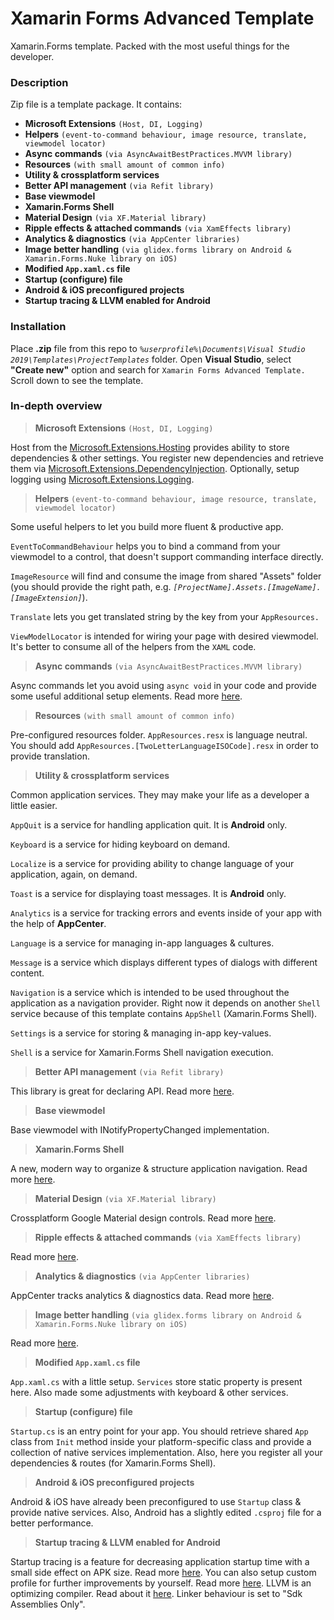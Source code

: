 # Xamarin Forms Advanced Template
Xamarin.Forms template. Packed with the most useful things for the developer.

### Description

Zip file is a template package. It contains:
* **Microsoft Extensions** `(Host, DI, Logging)`
* **Helpers** `(event-to-command behaviour, image resource, translate, viewmodel locator)`
* **Async commands** `(via AsyncAwaitBestPractices.MVVM library)`
* **Resources** `(with small amount of common info)`
* **Utility & crossplatform services**
* **Better API management** `(via Refit library)`
* **Base viewmodel**
* **Xamarin.Forms Shell**
* **Material Design** `(via XF.Material library)`
* **Ripple effects & attached commands** `(via XamEffects library)`
* **Analytics & diagnostics** `(via AppCenter libraries)`
* **Image better handling** `(via glidex.forms library on Android & Xamarin.Forms.Nuke library on iOS)`
* **Modified **`App.xaml.cs`** file**
* **Startup (configure) file**
* **Android & iOS preconfigured projects**
* **Startup tracing & LLVM enabled for Android**

### Installation

Place **.zip** file from this repo to *`%userprofile%\Documents\Visual Studio 2019\Templates\ProjectTemplates`* folder. Open **Visual Studio**, select **"Create new"** option and search for `Xamarin Forms Advanced Template.` Scroll down to see the template.

### In-depth overview

> **Microsoft Extensions** `(Host, DI, Logging)`

Host from the [Microsoft.Extensions.Hosting](https://docs.microsoft.com/en-us/aspnet/core/fundamentals/host/generic-host) provides ability to store dependencies & other settings. You register new dependencies and retrieve them via [Microsoft.Extensions.DependencyInjection](https://docs.microsoft.com/en-us/aspnet/core/fundamentals/dependency-injection). Optionally, setup logging using [Microsoft.Extensions.Logging](https://docs.microsoft.com/en-us/aspnet/core/fundamentals/logging/).

> **Helpers** `(event-to-command behaviour, image resource, translate, viewmodel locator)`

Some useful helpers to let you build more fluent & productive app.

`EventToCommandBehaviour` helps you to bind a command from your viewmodel to a control, that doesn't support commanding interface directly.

`ImageResource` will find and consume the image from shared "Assets" folder (you should provide the right path, e.g. *`[ProjectName].Assets.[ImageName].[ImageExtension]`*).

`Translate` lets you get translated string by the key from your `AppResources.`

`ViewModelLocator` is intended for wiring your page with desired viewmodel. It's better to consume all of the helpers from the `XAML` code.

> **Async commands** `(via AsyncAwaitBestPractices.MVVM library)`

Async commands let you avoid using `async void` in your code and provide some useful additional setup elements. Read more [here](https://github.com/brminnick/AsyncAwaitBestPractices).

> **Resources** `(with small amount of common info)`

Pre-configured resources folder. `AppResources.resx` is language neutral. You should add `AppResources.[TwoLetterLanguageISOCode].resx` in order to provide translation.

> **Utility & crossplatform services**

Common application services. They may make your life as a developer a little easier.

`AppQuit` is a service for handling application quit. It is **Android** only.

`Keyboard` is a service for hiding keyboard on demand.

`Localize` is a service for providing ability to change language of your application, again, on demand.

`Toast` is a service for displaying toast messages. It is **Android** only.

`Analytics` is a service for tracking errors and events inside of your app with the help of **AppCenter**.

`Language` is a service for managing in-app languages & cultures.

`Message` is a service which displays different types of dialogs with different content.

`Navigation` is a service which is intended to be used throughout the application as a navigation provider. Right now it depends on another `Shell` service because of this template contains `AppShell` (Xamarin.Forms Shell).

`Settings` is a service for storing & managing in-app key-values.

`Shell` is a service for Xamarin.Forms Shell navigation execution.

> **Better API management** `(via Refit library)`

This library is great for declaring API. Read more [here](https://github.com/reactiveui/refit).

> **Base viewmodel**

Base viewmodel with INotifyPropertyChanged implementation.

> **Xamarin.Forms Shell**

A new, modern way to organize & structure application navigation. Read more [here](https://docs.microsoft.com/en-us/xamarin/xamarin-forms/app-fundamentals/shell/).

> **Material Design** `(via XF.Material library)`

Crossplatform Google Material design controls. Read more [here](https://github.com/Baseflow/XF-Material-Library).

> **Ripple effects & attached commands** `(via XamEffects library)`

Read more [here](https://github.com/mrxten/XamEffects).

> **Analytics & diagnostics** `(via AppCenter libraries)`

AppCenter tracks analytics & diagnostics data. Read more [here](https://docs.microsoft.com/en-us/appcenter/dashboard/).

> **Image better handling** `(via glidex.forms library on Android & Xamarin.Forms.Nuke library on iOS)`

Read more [here](https://github.com/roubachof/Xamarin.Forms.Nuke).

> **Modified **`App.xaml.cs`** file**

`App.xaml.cs` with a little setup. `Services` store static property is present here. Also made some adjustments with keyboard & other services.

> **Startup (configure) file**

`Startup.cs` is an entry point for your app. You should retrieve shared `App` class from `Init` method inside your platform-specific class and provide a collection of native services implementation. Also, here you register all your dependencies & routes (for Xamarin.Forms Shell).

> **Android & iOS preconfigured projects**

Android & iOS have already been preconfigured to use `Startup` class & provide native services. Also, Android has a slightly edited   `.csproj` file for a better performance.

> **Startup tracing & LLVM enabled for Android**

Startup tracing is a feature for decreasing application startup time with a small side effect on APK size. Read more [here](https://devblogs.microsoft.com/xamarin/faster-startup-times-with-startup-tracing-on-android/). You can also setup custom profile for further improvements by yourself. Read more [here](https://devblogs.microsoft.com/xamarin/faster-android-startup-times-with-startup-tracing/). LLVM is an optimizing compiler. Read about it [here](https://docs.microsoft.com/en-us/xamarin/android/deploy-test/release-prep/?tabs=windows#llvm-optimizing-compiler). Linker behaviour is set to "Sdk Assemblies Only".
